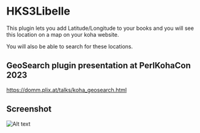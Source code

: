 # HKS3Libelle

This plugin lets you add Latitude/Longitude to your books and you will see this location on a map on your koha website.

You will also be able to search for these locations.

## GeoSearch plugin presentation at PerlKohaCon 2023
https://domm.plix.at/talks/koha_geosearch.html

## Screenshot
![Alt text](https://domm.plix.at/talks/2023_helsinki_koha_geosearch/geosearch_result1.png")
